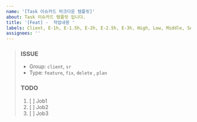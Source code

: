 ```yaml
---
name: '[Task 이슈카드 마크다운 템플릿]'
about: Task 이슈카드 템플릿 입니다.
title: '[Feat] -  작업내용 '
labels: Client, E-1h, E-1.5h, E-2h, E-2.5h, E-3h, High, Low, Middle, Server
assignees: ''
---
```


> ### ISSUE
>
> - Group: `client`, `sr`
> - Type: `feature`, `fix`, `delete` , `plan`
>
> ### TODO
>
> 1. [ ] Job1
> 2. [ ] Job2
> 3. [ ] Job3
